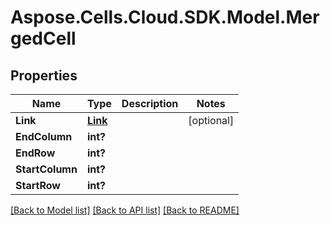 # Aspose.Cells.Cloud.SDK.Model.MergedCell
## Properties

Name | Type | Description | Notes
------------ | ------------- | ------------- | -------------
**Link** | [**Link**](Link.md) |  | [optional] 
**EndColumn** | **int?** |  | 
**EndRow** | **int?** |  | 
**StartColumn** | **int?** |  | 
**StartRow** | **int?** |  | 

[[Back to Model list]](../README.md#documentation-for-models) [[Back to API list]](../README.md#documentation-for-api-endpoints) [[Back to README]](../README.md)

